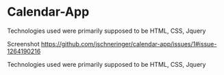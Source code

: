 # Calendar-App

Technologies used were primarily supposed to be HTML, CSS, Jquery

Screenshot 
https://github.com/jschneringer/calendar-app/issues/1#issue-1264190216

Technologies used were primarily supposed to be HTML, CSS, Jquery

